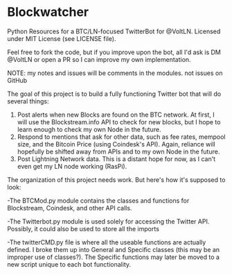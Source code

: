 # Blockwatcher
Python Resources for a BTC/LN-focused TwitterBot for @VoltLN. 
Licensed under MIT License (see LICENSE file). 

Feel free to fork the code, but if you improve upon the bot, all I'd ask is DM @VoltLN or open a PR so I can improve my own implementation. 

NOTE: my notes and issues will be comments in the modules. not issues on GitHub

The goal of this project is to build a fully functioning Twitter bot that will do several things: 

1. Post alerts when new Blocks are found on the BTC network. 
    At first, I will use the Blockstream.info API to check for new blocks, but I hope to learn enough to check my own Node in the future. 
2. Respond to mentions that ask for other data, such as fee rates, mempool size, and the Bitcoin Price (using Coindesk's API). 
    Again, reliance will hopefully be shifted away from APIs and to my own Node in the future. 
3. Post Lightning Network data. This is a distant hope for now, as I can't even get my LN node working (RasPi). 

The organization of this project needs work. But here's how it's supposed to look: 

-The BTCMod.py module contains the classes and functions for  Blockstream, Coindesk, and other API calls. 

-The Twitterbot.py module is used solely for accessing the Twitter API. Possibly, it could also be used to store all the imports

-The twitterCMD.py file is where all the useable functions are actually defined. I broke them up into General and Specific classes (this may be an improper use of classes?). The Specific functions may later be moved to a new script unique to each bot functionality. 
